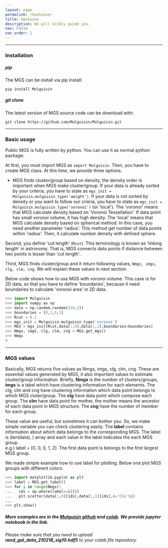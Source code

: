 ```yaml
---
layout: page
permalink: /howtouse/
title: Howtouse
description: We will kindly guide you.
nav: False
nav_order: 1
---
```


***
### Installation

##### pip
The MGS can be install via pip install: 

```
pip install Mulguisin
```

##### git clone

The latest version of MGS source code can be download with: 

```
git clone https://github.com/Mulguisin/Mulguisin.git
```

***

### Basic usage

Public MGS is fully written by python. You can use it as normal python package.

At first, you must import MGS as `import Mulguisin`. Then, you have to create MGS class. At this time, we provide three options.

* MGS finds cluster/group based on density, the density order is important when MGS make cluster/group. If your data is already sorted by your criteria, you have to state as `mgs_init = Mulguisin.mulguisin_type('weight')`. If your data is not sorted by density or you want to follow our crieria, you have to state as `mgs_init = Mulguisin.mulguisin_type('voronoi')` (or 'local'). The 'voronoi' means that MGS calculate density based on 'Voronoi Tessellation'. If data point has small voronoi volume, it has high density. The 'local' means that MGS calculate density based on spherical method. In this case, you need another parameter 'radius'. This method get number of data points within 'radius'. Then, it calculate number density with defined sphere.

Second, you define 'cut length' (`Rcut`). This terminology is known as 'linking length' in astronomy. That is, MGS connects data points if distance between two points is lesser than 'cut length'.

Third, MGS finds cluster/group and it return following values, `Nmgs, imgs, clg, clm, cng`. We will explain these values in next section.

Below code shows how to use MGS with voronoi volume. This case is for 2D data, so that you have to define 'boundaries', because it need boundaries to calculate 'voronoi area' in 2D data.

```python
>>> import Mulguisin
>>> import numpy as np
>>> data = np.random.random((10,2))
>>> boundaries = [0,1,0,1]
>>> Rcut = 0.1
>>> mgs_init = Mulguisin.mulguisin_type('voronoi')
>>> MGS = mgs_init(Rcut,data[:,0],data[:,1],boundaries=boundaries)
>>> Nmgs, imgs, clg, clm, cng = MGS.get_mgs()
>>> Nmgs
9
```

***

### MGS values

Basically, MGS returns five values as Nmgs, imgs, clg, clm, cng. These are essential values generated by MGS, it also important values to estimate cluster/group information. Briefly, **Nmgs** is the number of clusters/groups, **imgs** is a label which have clustering information for each elements. The clg, clm and cng have clustering information which data point belongs to which MGS cluter/group. The **clg** have data point which compose each group. The **clm** have data point for mother, the mother means the ancestor of each data point in MGS structure. The **cng** have the number of member for each group.

These value are useful, but sometimes it can bother you. So, we make simple variable you can check clustering easily. The **label** contains information about which data belongs to the corresponding MGS. The label is (len(data), ) array and each value in the label indicates the each MGS group.  
e.g.) label = [0, 0, 0, 1, 2]. The first data point is belongs to the first largest MGS group. 

We made simple example how to use label for plotting. Below one plot MGS groups with different colors.

```python
>>> import matplotlib.pyplot as plt
>>> label = MGS.get_label()
>>> for i in range(Nmgs):
...   ids = np.where(label==i)[0]
...   plt.scatter(data[:,0][ids],data[:,1][ids],c='C%s'%i)
...
>>> plt.show()
```


##### *More examples are in the [Mulguisin github](https://github.com/Mulguisin/Mulguisin/tree/main/test) and [colab](https://colab.research.google.com/drive/1nbGBaHeSzA7o-qYLeXtMSfElz2zALRvx?usp=sharing ). We provide jupyter notebook in the link.*
###### Please make sure that you need to upload **rand_gal_data_210218_sig10.hdf5** to your colab file repository.
